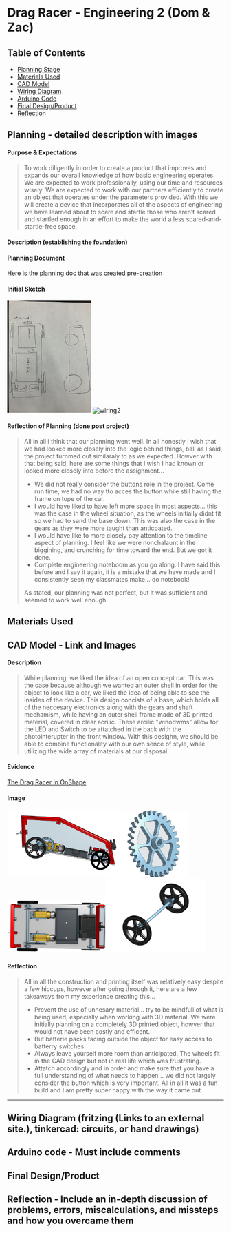 # Drag Racer - Engineering 2 (Dom & Zac)


## Table of Contents 
* [Planning Stage](https://github.com/dcaffer07/Drag-Racer/blob/main/README.md#planning---detailed-description-with-images) 
* [Materials Used](https://github.com/dcaffer07/Drag-Racer/blob/main/README.md#materials-used)
* [CAD Model](https://github.com/dcaffer07/Drag-Racer/blob/main/README.md#cad-model---link-and-images)
* [Wiring Diagram](https://github.com/dcaffer07/Drag-Racer/blob/main/README.md#wiring-diagram-fritzing-links-to-an-external-site-tinkercad-circuits-or-hand-drawings) 
* [Arduino Code](https://github.com/dcaffer07/Drag-Racer/blob/main/README.md#arduino-code---must-include-comments)
* [Final Design/Product](https://github.com/dcaffer07/Drag-Racer/blob/main/README.md#final-designproduct)
* [Reflection](https://github.com/dcaffer07/Drag-Racer/blob/main/README.md#reflection---include-an-in-depth-discussion-of-problems-errors-miscalculations-and-missteps-and-how-you-overcame-them)


## Planning - detailed description with images
#### Purpose & Expectations
> To work diligently in order to create a product that improves and expands our overall knowledge of how basic engineering operates.  We are expected to work professionally, using our time and resources wisely.  We are expected to work with our partners efficiently to create an object that operates under the parameters provided. With this we will create a device that incorporates all of the aspects of engineering we have learned about to scare and startle those who aren’t scared and startled enough in an effort to make the world a less scared-and-startle-free space.

#### Description (establishing the foundation)
#### Planning Document
[Here is the planning doc that was created pre-creation](https://docs.google.com/document/d/14ydlslu0jilWMhaa84WuWhr467ZRmgDgo2GTIVmntT8/edit#heading=h.ukbi0a75zb46)

#### Initial Sketch
<img src="https://github.com/dcaffer07/Drag-Racer/blob/main/dragrace.jpg?raw=true" alt="wiring2" style="width:195px;"> <img src="https://assets.whichcar.com.au/image/upload/s--Ng54hpmk--/ar_2.304921968787515,c_fill,f_auto,q_auto:good/v1/archive/streetmachine/2015/08/14/42751/WEB-Cars-4-nw.jpg?raw=true" alt="wiring2" style="width:600px;">

#### Reflection of Planning (done post project)
> All in all i think that our planning went well. In all honestly I wish that we had looked more closely into the logic behind things, ball as I said, the project turnmed out similaraly to as we expected.  Howver with that being said, here are some things that I wish I had known or looked more closely into before the assignment...
>- We did not really consider the buttons role in the project. Come run time, we had no way tto acces the button while still having the frame on tope of the car.
>- I would have liked to have left more space in most aspects... this was the case in the wheel situation, as the wheels initially didnt fit so we had to sand the base down.  This was also the case in the gears as they were more taught than anticpated.  
>- I would have like to more closely pay attention to the timeline aspect of planning.  I feel like we were nonchalaunt in the biggining, and crunching for time toward the end.  But we got it done.
>- Complete engineering noteboom as you go along.  I have said this before and I say it again, it is a mistake that we have made and I consistently seen my classmates make... do notebook!
>
> As stated, our planning was not perfect, but it was sufficient and seemed to work well enough.  


## Materials Used

## CAD Model - Link and Images
#### Description
> While planning, we liked the idea of an open concept car.  This was the case because although we wanted an outer shell in order for the object to look like a car, we liked the idea of being able to see the insides of the device.  This design concists of a base, which holds all of the neccesary electronics along with the gears and shaft mechamism, while having an outer shell frame made of 3D printed material, covered in clear acrilic.  These arcilic "winodwms" allow for the LED and Switch to be attatched in the back with the photointerupter in the front window.  With this desighn, we should be able to combine functionality with our own sence of style, while utilizing the wide array of materials at our disposal.

#### Evidence
[The Drag Racer in OnShape](https://cvilleschools.onshape.com/documents/e8806f96e774d3def5e33240/w/76c1360de77130e99abc977a/e/2fdb9a68a300250b81b92fe9)
#### Image
<img src="https://github.com/dcaffer07/Drag-Racer/blob/main/Full%20car.png?raw=true" alt="wiring2" style="width:270px;"><img src="https://github.com/dcaffer07/Drag-Racer/blob/main/gear.png?raw=true" alt="wiring2" style="width:150px;"><img src="https://github.com/dcaffer07/Drag-Racer/blob/main/top%20view.png?raw=true" alt="wiring2" style="width:230px;"><img src="https://github.com/dcaffer07/Drag-Racer/blob/main/Gear%20Shaft.png?raw=true" alt="wiring2" style="width:230px;">


#### Reflection
> All in all the construction and printing itself was relatively easy despite a few hiccups, however after going through it, here are a few takeaways from my experience creating this...
>- Prevent the use of unnesary material... try to be mindfull of what is being used, especially when working with 3D material.  We were initially planning on a completely 3D printed object, howver that would not have been costly and efficent.
>- But batterie packs facing outside the object for easy access to batterry switches.
>- Always leave yourself more room than anticipated. The wheels fit in the CAD design but not in real life which was frustrating.
>- Attatch accordingly and in order and make sure that you  have a full understanding of what needs to happen... we did not largely consider the button which is very important.
>All in all it was a fun build and I am pretty super happy with the way it came out.
___
## Wiring Diagram (fritzing (Links to an external site.), tinkercad: circuits, or hand drawings)
## Arduino code - Must include comments

## Final Design/Product
## Reflection - Include an in-depth discussion of problems, errors, miscalculations, and missteps and how you overcame them
